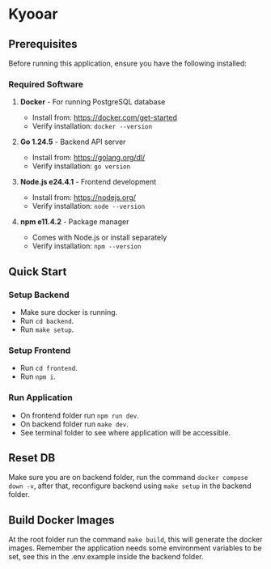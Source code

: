 # Kyooar

## Prerequisites

Before running this application, ensure you have the following installed:

### Required Software

1. **Docker** - For running PostgreSQL database
   - Install from: <https://docker.com/get-started>
   - Verify installation: `docker --version`

2. **Go 1.24.5** - Backend API server
   - Install from: <https://golang.org/dl/>
   - Verify installation: `go version`

3. **Node.js e24.4.1** - Frontend development
   - Install from: <https://nodejs.org/>
   - Verify installation: `node --version`

4. **npm e11.4.2** - Package manager
   - Comes with Node.js or install separately
   - Verify installation: `npm --version`

## Quick Start

### Setup Backend

- Make sure docker is running.
- Run `cd backend`.
- Run `make setup`.

### Setup Frontend

- Run `cd frontend`.
- Run `npm i`.

### Run Application

- On frontend folder run `npm run dev`.
- On backend folder run `make dev`.
- See terminal folder to see where application will be accessible.

## Reset DB

Make sure you are on backend folder, run the command `docker compose down -v`, after that, reconfigure backend using `make setup` in the backend folder.

## Build Docker Images

At the root folder run the command `make build`, this will generate the docker images. Remember the application needs
some environment variables to be set, see this in the .env.example inside the backend folder.
